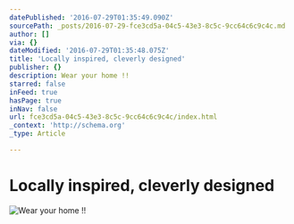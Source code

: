 ```yaml
---
datePublished: '2016-07-29T01:35:49.090Z'
sourcePath: _posts/2016-07-29-fce3cd5a-04c5-43e3-8c5c-9cc64c6c9c4c.md
author: []
via: {}
dateModified: '2016-07-29T01:35:48.075Z'
title: 'Locally inspired, cleverly designed'
publisher: {}
description: Wear your home !!
starred: false
inFeed: true
hasPage: true
inNav: false
url: fce3cd5a-04c5-43e3-8c5c-9cc64c6c9c4c/index.html
_context: 'http://schema.org'
_type: Article

---
```

# Locally inspired, cleverly designed
![Wear your home !!](https://the-grid-user-content.s3-us-west-2.amazonaws.com/c066d33a-9dc8-4337-9b6b-6c2a4e927ce9.jpg)